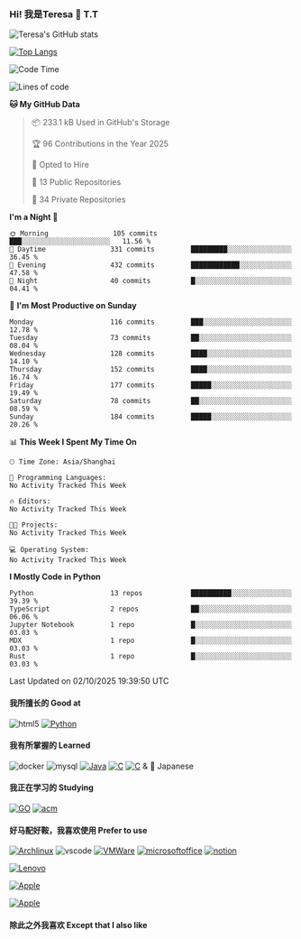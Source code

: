 ### Hi! 我是Teresa 👋 T.T 
![Teresa's GitHub stats](https://badgesystem.vercel.app/api?username=Teresa-CoCo&count_private=true)

[![Top Langs](https://badgesystem.vercel.app/api/top-langs/?username=Teresa-CoCo&count_private=true&layout=compact)](https://github.com/anuraghazra/github-readme-stats)
<!--START_SECTION:waka-->
![Code Time](http://img.shields.io/badge/Code%20Time-42%20hrs%2051%20mins-blue)

![Lines of code](https://img.shields.io/badge/From%20Hello%20World%20I%27ve%20Written-1.0%20million%20lines%20of%20code-blue)

**🐱 My GitHub Data** 

> 📦 233.1 kB Used in GitHub's Storage 
 > 
> 🏆 96 Contributions in the Year 2025
 > 
> 💼 Opted to Hire
 > 
> 📜 13 Public Repositories 
 > 
> 🔑 34 Private Repositories 
 > 
**I'm a Night 🦉** 

```text
🌞 Morning                105 commits         ███░░░░░░░░░░░░░░░░░░░░░░   11.56 % 
🌆 Daytime                331 commits         █████████░░░░░░░░░░░░░░░░   36.45 % 
🌃 Evening                432 commits         ████████████░░░░░░░░░░░░░   47.58 % 
🌙 Night                  40 commits          █░░░░░░░░░░░░░░░░░░░░░░░░   04.41 % 
```
📅 **I'm Most Productive on Sunday** 

```text
Monday                   116 commits         ███░░░░░░░░░░░░░░░░░░░░░░   12.78 % 
Tuesday                  73 commits          ██░░░░░░░░░░░░░░░░░░░░░░░   08.04 % 
Wednesday                128 commits         ████░░░░░░░░░░░░░░░░░░░░░   14.10 % 
Thursday                 152 commits         ████░░░░░░░░░░░░░░░░░░░░░   16.74 % 
Friday                   177 commits         █████░░░░░░░░░░░░░░░░░░░░   19.49 % 
Saturday                 78 commits          ██░░░░░░░░░░░░░░░░░░░░░░░   08.59 % 
Sunday                   184 commits         █████░░░░░░░░░░░░░░░░░░░░   20.26 % 
```


📊 **This Week I Spent My Time On** 

```text
🕑︎ Time Zone: Asia/Shanghai

💬 Programming Languages: 
No Activity Tracked This Week

🔥 Editors: 
No Activity Tracked This Week

🐱‍💻 Projects: 
No Activity Tracked This Week

💻 Operating System: 
No Activity Tracked This Week
```

**I Mostly Code in Python** 

```text
Python                   13 repos            ██████████░░░░░░░░░░░░░░░   39.39 % 
TypeScript               2 repos             ██░░░░░░░░░░░░░░░░░░░░░░░   06.06 % 
Jupyter Notebook         1 repo              █░░░░░░░░░░░░░░░░░░░░░░░░   03.03 % 
MDX                      1 repo              █░░░░░░░░░░░░░░░░░░░░░░░░   03.03 % 
Rust                     1 repo              █░░░░░░░░░░░░░░░░░░░░░░░░   03.03 % 
```




 Last Updated on 02/10/2025 19:39:50 UTC
<!--END_SECTION:waka-->

#### 我所擅长的 Good at

![html5](https://img.shields.io/badge/HTML5-E34F26?style=for-the-badge&logo=html5&logoColor=white)
<a href='https://github.com/shivamkapasia0' target="_blank"><img alt='Python' src='https://img.shields.io/badge/Python-100000?style=for-the-badge&logo=Python&logoColor=white&labelColor=black&color=black'/></a>

#### 我有所掌握的 Learned

![docker](https://img.shields.io/badge/docker-%230db7ed.svg?style=for-the-badge&logo=docker&logoColor=white)
![mysql](https://img.shields.io/badge/MySQL-00000F?style=for-the-badge&logo=mysql&logoColor=white)
<a href='https://github.com/shivamkapasia0' target="_blank"><img alt='Java' src='https://img.shields.io/badge/Java-100000?style=for-the-badge&logo=java&logoColor=white&labelColor=black&color=black'/></a>
<a href='https://github.com/shivamkapasia0' target="_blank"><img alt='C' src='https://img.shields.io/badge/C-100000?style=for-the-badge&logo=C&logoColor=white&labelColor=black&color=black'/></a>
<a href='https://github.com/shivamkapasia0' target="_blank"><img alt='C' src='https://img.shields.io/badge/C++-100000?style=for-the-badge&logo=C&logoColor=white&labelColor=black&color=black'/></a>
&  🗾 Japanese

#### 我正在学习的 Studying

<a href='https://github.com/shivamkapasia0' target="_blank"><img alt='GO' src='https://img.shields.io/badge/GOLang-100000?style=for-the-badge&logo=GO&logoColor=white&labelColor=black&color=black'/></a>
<a href='https://github.com/shivamkapasia0' target="_blank"><img alt='acm' src='https://img.shields.io/badge/ACM-100000?style=for-the-badge&logo=acm&logoColor=white&labelColor=black&color=black'/></a>

#### 好马配好鞍，我喜欢使用 Prefer to use
<a href='https://github.com/shivamkapasia0' target="_blank"><img alt='Archlinux' src='https://img.shields.io/badge/Arch-100000?style=for-the-badge&logo=Archlinux&logoColor=white&labelColor=black&color=black'/></a>
![vscode](https://img.shields.io/badge/Visual_Studio_Code-0078D4?style=for-the-badge&logo=visual%20studio%20code&logoColor=white)
<a href='https://github.com/shivamkapasia0' target="_blank"><img alt='VMWare' src='https://img.shields.io/badge/VMware-100000?style=for-the-badge&logo=VMWare&logoColor=white&labelColor=black&color=black'/></a>
<a href='https://github.com/shivamkapasia0' target="_blank"><img alt='microsoftoffice' src='https://img.shields.io/badge/Office_365-100000?style=for-the-badge&logo=microsoftoffice&logoColor=white&labelColor=black&color=black'/></a>
<a href='https://github.com/shivamkapasia0' target="_blank"><img alt='notion' src='https://img.shields.io/badge/Notion-100000?style=for-the-badge&logo=notion&logoColor=white&labelColor=black&color=black'/></a>

<a href='https://github.com/shivamkapasia0' target="_blank"><img alt='Lenovo' src='https://img.shields.io/badge/Thinkbook16p_2023-100000?style=for-the-badge&logo=Lenovo&logoColor=white&labelColor=black&color=black'/></a>

<a href='https://github.com/shivamkapasia0' target="_blank"><img alt='Apple' src='https://img.shields.io/badge/iPhone14_PM-100000?style=for-the-badge&logo=Apple&logoColor=white&labelColor=black&color=black'/></a>

<a href='https://github.com/shivamkapasia0' target="_blank"><img alt='Apple' src='https://img.shields.io/badge/iPad_Pro_2022-100000?style=for-the-badge&logo=Apple&logoColor=white&labelColor=black&color=black'/></a>
#### 除此之外我喜欢 Except that I also like
<a href='https://github.com/shivamkapasia0' target="_blank"><img alt='' src='https://img.shields.io/badge/CS2-100000?style=for-the-badge&logo=&logoColor=white&labelColor=black&color=009EFF'/></a>
<a href='https://github.com/shivamkapasia0' target="_blank"><img alt='' src='https://img.shields.io/badge/Anime-100000?style=for-the-badge&logo=&logoColor=white&labelColor=black&color=009EFF'/></a>
<a href='https://github.com/shivamkapasia0' target="_blank"><img alt='' src='https://img.shields.io/badge/Nier：Automata-100000?style=for-the-badge&logo=&logoColor=white&labelColor=black&color=009EFF'/></a>
